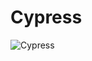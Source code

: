 # Cypress


![Cypress](https://user-images.githubusercontent.com/61073050/148670025-8e62def3-5814-4e19-806d-cadb67082e95.png)




